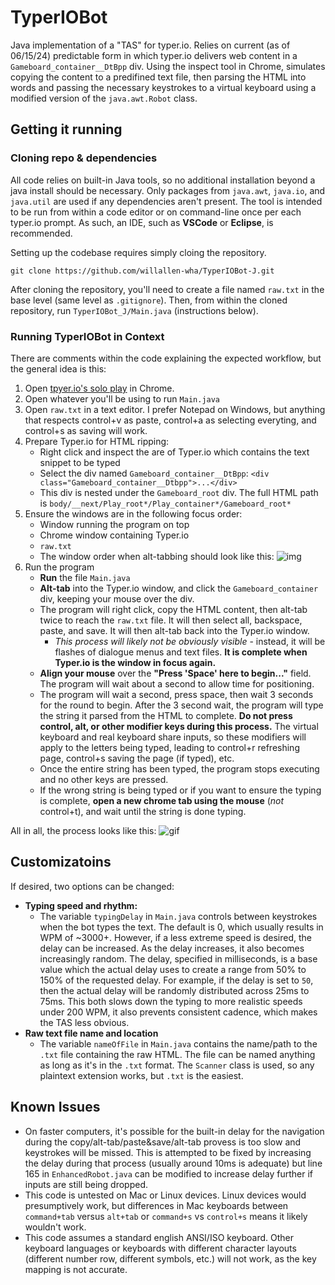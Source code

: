 TyperIOBot
==========

Java implementation of a "TAS" for typer.io. Relies on current (as of 06/15/24) predictable form in which typer.io delivers web content in a `Gameboard_container__DtBpp` div. Using the inspect tool in Chrome, simulates copying the content to a predifined text file, then parsing the HTML into words and passing the necessary keystrokes to a virtual keyboard using a modified version of the `java.awt.Robot` class.

## Getting it running

### Cloning repo & dependencies

All code relies on built-in Java tools, so no additional installation beyond a java install should be necessary. Only packages from `java.awt`, `java.io`, and `java.util` are used if any dependencies aren't present. The tool is intended to be run from within a code editor or on command-line once per each typer.io prompt. As such, an IDE, such as **VSCode** or **Eclipse**, is recommended.

Setting up the codebase requires simply cloing the repository.
```
git clone https://github.com/willallen-wha/TyperIOBot-J.git
```

After cloning the repository, you'll need to create a file named `raw.txt` in the base level (same level as `.gitignore`). Then, from within the cloned repository, run `TyperIOBot_J/Main.java` (instructions below).

### Running TyperIOBot in Context
There are comments within the code explaining the expected workflow, but the general idea is this:

1. Open [tpyer.io's solo play](https://typer.io/solo) in Chrome.
2. Open whatever you'll be using to run `Main.java`
3. Open `raw.txt` in a text editor. I prefer Notepad on Windows, but anything that respects control+v as paste, control+a as selecting everyting, and control+s as saving will work.
5. Prepare Typer.io for HTML ripping:
    * Right click and inspect the are of Typer.io which contains the text snippet to be typed
    * Select the div named `Gameboard_container__DtBpp`: `<div class="Gameboard_container__Dtbpp">...</div>`
    * This div is nested under the `Gameboard_root` div. The full HTML path is `body/__next/Play_root*/Play_container*/Gameboard_root*`
4. Ensure the windows are in the following focus order:
    * Window running the program on top
    * Chrome window containing Typer.io
    * `raw.txt`
    * The window order when alt-tabbing should look like this:
    ![img](.Assets/taborder)
5. Run the program
    * **Run** the file `Main.java`
    * **Alt-tab** into the Typer.io window, and click the `Gameboard_container` div, keeping your mouse over the div.
    * The program will right click, copy the HTML content, then alt-tab twice to reach the `raw.txt` file. It will then select all, backspace, paste, and save. It will then alt-tab back into the Typer.io window.
        - *This process will likely not be obviously visible* - instead, it will be flashes of dialogue menus and text files. **It is complete when Typer.io is the window in focus again.**
    * **Align your mouse** over the **"Press 'Space' here to begin..."** field. The program will wait about a second to allow time for positioning.
    * The program will wait a second, press space, then wait 3 seconds for the round to begin. After the 3 second wait, the program will type the string it parsed from the HTML to complete. **Do not press control, alt, or other modifier keys during this process.** The virtual keyboard and real keyboard share inputs, so these modifiers will apply to the letters being typed, leading to control+r refreshing page, control+s saving the page (if typed), etc.
    * Once the entire string has been typed, the program stops executing and no other keys are pressed.
    * If the wrong string is being typed or if you want to ensure the typing is complete, **open a new chrome tab using the mouse** (*not* control+t), and wait until the string is done typing.

All in all, the process looks like this:
![gif](.Assets/runex)

## Customizatoins

If desired, two options can be changed:

- **Typing speed and rhythm:**
    * The variable `typingDelay` in `Main.java` controls between keystrokes when the bot types the text. The default is 0, which usually results in WPM of ~3000+. However, if a less extreme speed is desired, the delay can be increased. As the delay increases, it also becomes increasingly random. The delay, specified in milliseconds, is a base value which the actual delay uses to create a range from 50% to 150% of the requested delay. For example, if the delay is set to `50`, then the actual delay will be randomly distributed across 25ms to 75ms. This both slows down the typing to more realistic speeds under 200 WPM, it also prevents consistent cadence, which makes the TAS less obvious.
- **Raw text file name and location**
    * The variable `nameOfFile` in `Main.java` contains the name/path to the `.txt` file containing the raw HTML. The file can be named anything as long as it's in the `.txt` format. The `Scanner` class is used, so any plaintext extension works, but `.txt` is the easiest.

## Known Issues

* On faster computers, it's possible for the built-in delay for the navigation during the copy/alt-tab/paste&save/alt-tab provess is too slow and keystrokes will be missed. This is attempted to be fixed by increasing the delay during that process (usually around 10ms is adequate) but line 165 in `EnhancedRobot.java` can be modified to increase delay further if inputs are still being dropped.
* This code is untested on Mac or Linux devices. Linux devices would presumptively work, but differences in Mac keyboards between `command+tab` versus `alt+tab` or `command+s` vs `control+s` means it likely wouldn't work.
* This code assumes a standard english ANSI/ISO keyboard. Other keyboard languages or keyboards with different character layouts (different number row, different symbols, etc.) will not work, as the key mapping is not accurate.

